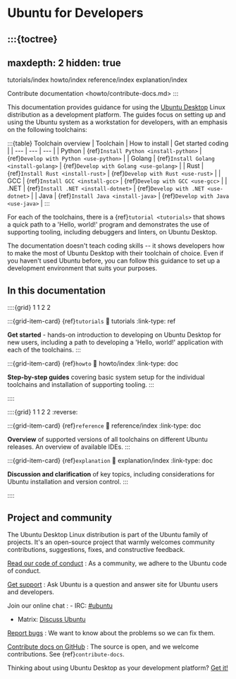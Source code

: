 # Ubuntu for Developers

:::{toctree}
---
maxdepth: 2
hidden: true
---
tutorials/index
howto/index
reference/index
explanation/index

Contribute documentation <howto/contribute-docs.md>
:::

This documentation provides guidance for using the [Ubuntu Desktop](https://ubuntu.com/desktop) Linux distribution as a development platform. The guides focus on setting up and using the Ubuntu system as a workstation for developers, with an emphasis on the following toolchains:

:::{table} Toolchain overview
| Toolchain | How to install | Get started coding |
| --- | --- | --- |
| Python | {ref}`Install Python <install-python>` | {ref}`Develop with Python <use-python>` |
| Golang | {ref}`Install Golang <install-golang>` | {ref}`Develop with Golang <use-golang>` |
| Rust | {ref}`Install Rust <install-rust>` | {ref}`Develop with Rust <use-rust>` |
| GCC | {ref}`Install GCC <install-gcc>` | {ref}`Develop with GCC <use-gcc>` |
| .NET | {ref}`Install .NET <install-dotnet>` | {ref}`Develop with .NET <use-dotnet>` |
| Java | {ref}`Install Java <install-java>` | {ref}`Develop with Java <use-java>` |
:::

For each of the toolchains, there is a {ref}`tutorial <tutorials>` that shows a quick path to a 'Hello, world!' program and demonstrates the use of supporting tooling, including debuggers and linters, on Ubuntu Desktop.

The documentation doesn't teach coding skills -- it shows developers how to make the most of Ubuntu Desktop with their toolchain of choice. Even if you haven't used Ubuntu before, you can follow this guidance to set up a development environment that suits your purposes.


## In this documentation

::::{grid} 1 1 2 2

:::{grid-item-card} {ref}`tutorials`
:link: tutorials
:link-type: ref

**Get started** - hands-on introduction to developing on Ubuntu Desktop for new users, including a path to developing a 'Hello, world!' application with each of the toolchains.
:::

:::{grid-item-card} {ref}`howto`
:link: howto/index
:link-type: doc

**Step-by-step guides** covering basic system setup for the individual toolchains and installation of supporting tooling.
:::

::::

::::{grid} 1 1 2 2
:reverse:

:::{grid-item-card} {ref}`reference`
:link: reference/index
:link-type: doc

**Overview** of supported versions of all toolchains on different Ubuntu releases. An overview of available IDEs.
:::

:::{grid-item-card} {ref}`explanation`
:link: explanation/index
:link-type: doc

**Discussion and clarification** of key topics, including considerations for Ubuntu installation and version control.
:::

::::


## Project and community

The Ubuntu Desktop Linux distribution is part of the Ubuntu family of projects. It's an open-source project that warmly welcomes community contributions, suggestions, fixes, and constructive feedback.

[Read our code of conduct](https://ubuntu.com/community/ethos/code-of-conduct)
: As a community, we adhere to the Ubuntu code of conduct.

[Get support](https://askubuntu.com/questions/tagged/ubuntu)
: Ask Ubuntu is a question and answer site for Ubuntu users and developers.

Join our online chat
: - IRC: [#ubuntu](https://web.libera.chat/gamja/?channels=%23ubuntu)
  - Matrix: [Discuss Ubuntu](https://matrix.to/#/#discuss:ubuntu.com)

[Report bugs](https://github.com/canonical/ubuntu-for-developers-docs/issues/new)
: We want to know about the problems so we can fix them.

[Contribute docs on GitHub](https://github.com/canonical/ubuntu-for-developers-docs)
: The source is open, and we welcome contributions. See {ref}`contribute-docs`.

Thinking about using Ubuntu Desktop as your development platform? [Get it!](https://ubuntu.com/desktop/developers)
